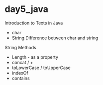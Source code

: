 # day5_java
Introduction to Texts in Java
- char
- String
Difference between char and string

String Methods
 - Length - as a property
 - concat / +
- toLowerCase / toUpperCase
- indexOf
- contains

